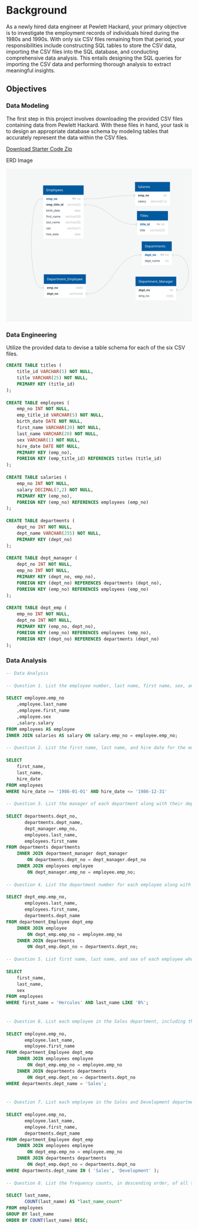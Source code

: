 # Background

As a newly hired data engineer at Pewlett Hackard, your primary objective is to investigate the employment records of individuals hired during the 1980s and 1990s. With only six CSV files remaining from that period, your responsibilities include constructing SQL tables to store the CSV data, importing the CSV files into the SQL database, and conducting comprehensive data analysis. This entails designing the SQL queries for importing the CSV data and performing thorough analysis to extract meaningful insights.

## Objectives

### Data Modeling

The first step in this project involves downloading the provided CSV files containing data from Pewlett Hackard. With these files in hand, your task is to design an appropriate database schema by modeling tables that accurately represent the data within the CSV files.

[Download Starter Code Zip](https://static.bc-edx.com/data/dl-1-1/m9/lms/starter/m9-starter-code.zip)

ERD Image

![Employee Erd](EmployeeSQL/employee_erd.png)


### Data Engineering

Utilize the provided data to devise a table schema for each of the six CSV files.

```sql
CREATE TABLE titles (
    title_id VARCHAR(5) NOT NULL,
    title VARCHAR(25) NOT NULL,
    PRIMARY KEY (title_id)
);

CREATE TABLE employees (
    emp_no INT NOT NULL,
    emp_title_id VARCHAR(5) NOT NULL,
    birth_date DATE NOT NULL,
    first_name VARCHAR(20) NOT NULL,
    last_name VARCHAR(20) NOT NULL,
    sex VARCHAR(1) NOT NULL,
    hire_date DATE NOT NULL,
    PRIMARY KEY (emp_no),
    FOREIGN KEY (emp_title_id) REFERENCES titles (title_id)
);

CREATE TABLE salaries (
    emp_no INT NOT NULL,
    salary DECIMAL(7,2) NOT NULL,
    PRIMARY KEY (emp_no),
    FOREIGN KEY (emp_no) REFERENCES employees (emp_no)
);

CREATE TABLE departments (
    dept_no INT NOT NULL,
    dept_name VARCHAR(255) NOT NULL,
    PRIMARY KEY (dept_no)
);

CREATE TABLE dept_manager (
    dept_no INT NOT NULL,
    emp_no INT NOT NULL,
    PRIMARY KEY (dept_no, emp_no),
    FOREIGN KEY (dept_no) REFERENCES departments (dept_no),
    FOREIGN KEY (emp_no) REFERENCES employees (emp_no)
);

CREATE TABLE dept_emp (
    emp_no INT NOT NULL,
    dept_no INT NOT NULL,
    PRIMARY KEY (emp_no, dept_no),
    FOREIGN KEY (emp_no) REFERENCES employees (emp_no),
    FOREIGN KEY (dept_no) REFERENCES departments (dept_no)
);
```

### Data Analysis

```sql
-- Data Analysis

-- Question 1. List the employee number, last name, first name, sex, and salary of each employee.

SELECT employee.emp_no
	,employee.last_name
	,employee.first_name
	,employee.sex
	,salary.salary
FROM employees AS employee
INNER JOIN salaries AS salary ON salary.emp_no = employee.emp_no;

-- Question 2. List the first name, last name, and hire date for the employees who were hired in 1986.

SELECT 
    first_name, 
    last_name,
    hire_date
FROM employees 
WHERE hire_date >= '1986-01-01' AND hire_date <= '1986-12-31'

-- Question 3. List the manager of each department along with their department number, department name, employee number, last name, and first name.

SELECT departments.dept_no,
       departments.dept_name,
       dept_manager.emp_no,
       employees.last_name,
       employees.first_name
FROM departments departments
    INNER JOIN department_manager dept_manager
        ON departments.dept_no = dept_manager.dept_no
    INNER JOIN employees employee
        ON dept_manager.emp_no = employee.emp_no;

-- Question 4. List the department number for each employee along with that employee’s employee number, last name, first name, and department name.

SELECT dept_emp.emp_no,
       employees.last_name,
       employees.first_name,
       departments.dept_name
FROM department_Employee dept_emp
    INNER JOIN employee
        ON dept_emp.emp_no = employee.emp_no
    INNER JOIN departments
        ON dept_emp.dept_no = departments.dept_no;

-- Question 5. List first name, last name, and sex of each employee whose first name is Hercules and whose last name begins with the letter B.

SELECT 
    first_name, 
    last_name, 
    sex
FROM employees
WHERE first_name = 'Hercules' AND last_name LIKE 'B%';


-- Question 6. List each employee in the Sales department, including their employee number, last name, and first name.

SELECT employee.emp_no,
       employee.last_name,
       employee.first_name
FROM department_Employee dept_emp
    INNER JOIN employees employee
        ON dept_emp.emp_no = employee.emp_no
    INNER JOIN departments departments
        ON dept_emp.dept_no = departments.dept_no
WHERE departments.dept_name = 'Sales';


-- Question 7. List each employee in the Sales and Development departments, including their employee number, last name, first name, and department name.

SELECT employee.emp_no,
       employee.last_name,
       employee.first_name,
       departments.dept_name
FROM department_Employee dept_emp
    INNER JOIN employees employee
        ON dept_emp.emp_no = employee.emp_no
    INNER JOIN departments departments
        ON dept_emp.dept_no = departments.dept_no
WHERE departments.dept_name IN ( 'Sales', 'Development' );

-- Question 8. List the frequency counts, in descending order, of all the employee last names (that is, how many employees share each last name).

SELECT last_name,
       COUNT(last_name) AS "last_name_count"
FROM employees
GROUP BY last_name
ORDER BY COUNT(last_name) DESC;
```
